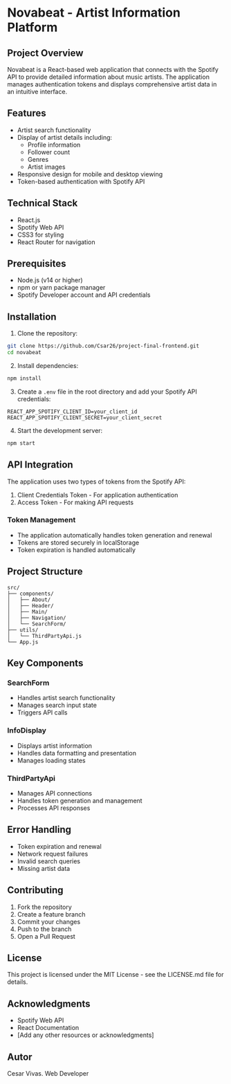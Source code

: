 # Novabeat - Artist Information Platform

## Project Overview
Novabeat is a React-based web application that connects with the Spotify API to provide detailed information about music artists. The application manages authentication tokens and displays comprehensive artist data in an intuitive interface.

## Features
- Artist search functionality
- Display of artist details including:
  - Profile information
  - Follower count
  - Genres
  - Artist images
- Responsive design for mobile and desktop viewing
- Token-based authentication with Spotify API

## Technical Stack
- React.js
- Spotify Web API
- CSS3 for styling
- React Router for navigation

## Prerequisites
- Node.js (v14 or higher)
- npm or yarn package manager
- Spotify Developer account and API credentials

## Installation

1. Clone the repository:
```bash
git clone https://github.com/Csar26/project-final-frontend.git
cd novabeat
```

2. Install dependencies:
```bash
npm install
```

3. Create a `.env` file in the root directory and add your Spotify API credentials:
```
REACT_APP_SPOTIFY_CLIENT_ID=your_client_id
REACT_APP_SPOTIFY_CLIENT_SECRET=your_client_secret
```

4. Start the development server:
```bash
npm start
```

## API Integration
The application uses two types of tokens from the Spotify API:
1. Client Credentials Token - For application authentication
2. Access Token - For making API requests

### Token Management
- The application automatically handles token generation and renewal
- Tokens are stored securely in localStorage
- Token expiration is handled automatically

## Project Structure
```
src/
├── components/
│   ├── About/
│   ├── Header/
│   ├── Main/
│   ├── Navigation/
│   └── SearchForm/
├── utils/
│   └── ThirdPartyApi.js
└── App.js
```

## Key Components

### SearchForm
- Handles artist search functionality
- Manages search input state
- Triggers API calls

### InfoDisplay
- Displays artist information
- Handles data formatting and presentation
- Manages loading states

### ThirdPartyApi
- Manages API connections
- Handles token generation and management
- Processes API responses

## Error Handling
- Token expiration and renewal
- Network request failures
- Invalid search queries
- Missing artist data

## Contributing
1. Fork the repository
2. Create a feature branch
3. Commit your changes
4. Push to the branch
5. Open a Pull Request

## License
This project is licensed under the MIT License - see the LICENSE.md file for details.

## Acknowledgments
- Spotify Web API
- React Documentation
- [Add any other resources or acknowledgments]

## Autor
Cesar Vivas.
Web Developer

